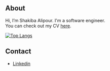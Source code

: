 ## About
Hi, I’m Shakiba Alipour. I'm a software engineer.<br />
You can check out my CV [here](https://shakiba.dev).

[![Top Langs](https://github-readme-stats.vercel.app/api/top-langs/?username=Shakiba-Alipour&layout=donut)](https://github.com/Shakiba-Alipour/github-readme-stats)


## Contact
- [Linkedin](https://www.linkedin.com/in/shakiba-alipour)

